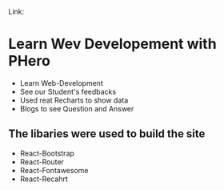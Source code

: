 Link: 

# Learn Wev Developement with PHero
* Learn Web-Development 
* See our Student's feedbacks
* Used reat Recharts to show data  
* Blogs to see Question and Answer


## The libaries were used to build the site
* React-Bootstrap
* React-Router
* React-Fontawesome
* React-Recahrt




